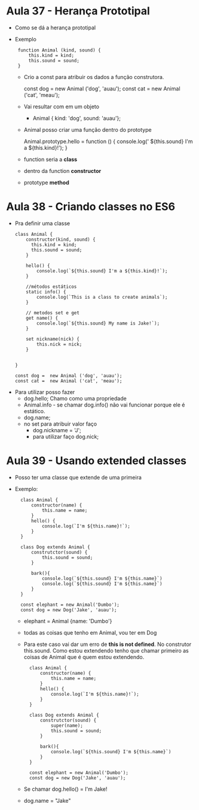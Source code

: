 # Aula 37 -  Herança Prototipal

* Como se dá a herança prototipal
* Exemplo


       function Animal (kind, sound) {
           this.kind = kind;
           this.sound = sound;
       }
       
    - Crio a const para atribuir os dados a função construtora.

        const dog =  new Animal ('dog', 'auau');
        const cat =  new Animal ('cat', 'meau');

    - Vai resultar com em um objeto
      - Animal { kind: 'dog', sound: 'auau'};

    - Animal posso criar uma função dentro do prototype

        Animal.prototype.hello = function () {
            console.log(' ${this.sound} I'm a ${this.kind}!');
        }
    - function seria a **class**
    - dentro da function **constructor**
    - prototype **method**


# Aula 38 -  Criando classes no ES6

* Pra definir uma classe

      class Animal {
          constructor(kind, sound) {
            this.kind = kind;
            this.sound = sound;
          }

          hello() {
              console.log(`${this.sound} I'm a ${this.kind}!`);
          }

          //métodos estáticos
          static info() {
              console.log(`This is a class to create animals`);
          }

          // metodos set e get
          get name() {
              console.log(`${this.sound} My name is Jake!`);
          }

          set nickname(nick) {
              this.nick = nick;
          }


      }

      const dog =  new Animal ('dog', 'auau');
      const cat =  new Animal ('cat', 'meau');

 - Para utilizar posso fazer
    - dog.hello; Chamo como uma propriedade
    - Animal.info - se chamar dog.info() não vai funcionar porque ele é estático.
    - dog.name;
    - no set para atribuir valor faço
      - dog.nickname = 'J';
      - para utilizar faço dog.nick;


# Aula 39 - Usando extended classes

* Posso ter uma classe que extende de uma primeira
* Exemplo:


        class Animal {
            constructor(name) {
                this.name = name;
            }
            hello() {
                console.log(`I'm ${this.name}!`);
            }
        }

        class Dog extends Animal {
            construtctor(sound) {
                this.sound = sound;
            }

            bark(){
                console.log(`${this.sound} I'm ${this.name}`)
                console.log(`${this.sound} I'm ${this.name}`)
            }
        }
        
        const elephant = new Animal('Dumbo');
        const dog = new Dog('Jake', 'auau');

    - elephant =  Animal {name: 'Dumbo'}
    - todas as coisas que tenho em Animal, vou ter em Dog

    - Para este caso vai dar um erro de **this is not defined**.  No construtor this.sound. Como estou extendendo tenho que chamar primeiro as coisas de Animal que é quem estou extendendo.

            class Animal {
                constructor(name) {
                    this.name = name;
                }
                hello() {
                    console.log(`I'm ${this.name}!`);
                }
            }

            class Dog extends Animal {
                construtctor(sound) {
                    super(name);
                    this.sound = sound;
                }

                bark(){
                    console.log(`${this.sound} I'm ${this.name}`)
                }
            }
            
            const elephant = new Animal('Dumbo');
            const dog = new Dog('Jake', 'auau');

    - Se chamar dog.hello() = I'm Jake!
    - dog.name = "Jake"
